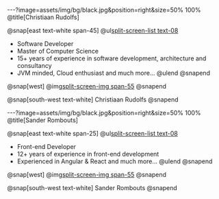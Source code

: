 ---?image=assets/img/bg/black.jpg&position=right&size=50% 100%
@title[Christiaan Rudolfs]

@snap[east text-white span-45]
@ul[split-screen-list text-08](false)
- Software Developer
- Master of Computer Science
- 15+ years of experience in software development, architecture and consultancy
- JVM minded, Cloud enthusiast and much more...
@ulend
@snapend

@snap[west]
@img[split-screen-img span-55](assets/img/speaker_chris.png)
@snapend

@snap[south-west text-white]
Christiaan Rudolfs
@snapend

---?image=assets/img/bg/black.jpg&position=right&size=50% 100%
@title[Sander Rombouts]

@snap[east text-white span-25]
@ul[split-screen-list text-08](false)
- Front-end Developer
- 12+ years of experience in front-end development
- Experienced in Angular & React and much more...
@ulend
@snapend

@snap[west]
@img[split-screen-img span-55](assets/img/speaker_sander.jpeg)
@snapend

@snap[south-west text-white]
Sander Rombouts
@snapend
